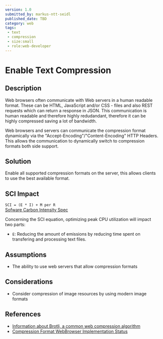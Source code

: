 ```yaml
---
version: 1.0
submitted_by: markus-ntt-seidl
published_date: TBD
category: web
tags: 
 - text
 - compression
 - size:small
 - role:web-developer
---
```


# Enable Text Compression

## Description

Web browsers often communicate with Web servers in a human readable format. These can be HTML, JavaScript and/or CSS - files and also REST requests which can return a response in JSON. This communication is human readable and therefore highly redudandant, therefore it can be highly compressed saving a lot of bandwidth.

Web browsers and servers can communicate the compression format dynamically via the "Accept-Encoding"/"Content-Encoding" HTTP Headers. This allows the communication to dynamically switch to compression formats both side support.


## Solution

Enable all supported compression formats on the server, this allows clients to use the best available format.


## SCI Impact

`SCI = (E * I) + M per R`  
[Sofware Carbon Intensity Spec](grnsft.org/sci)

Concerning the SCI equation, optimizing peak CPU utilization will impact two parts:

- `E`: Reducing the amount of emissions by reducing time spent on transfering and processing text files.

## Assumptions
- The ability to use web servers that allow compression formats

## Considerations
- Consider compression of image resources by using modern image formats


## References
- [Information about Brotli, a common web compression algorithm](https://en.wikipedia.org/wiki/Brotli)
- [Compression Format WebBrowser Implementation Status](https://caniuse.com/?search=content-encoding)

